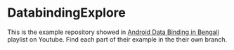 # DatabindingExplore
This is the example repository showed in [Android Data Binding in Bengali]() playlist on Youtube. Find each part
of their example in the their own branch.
